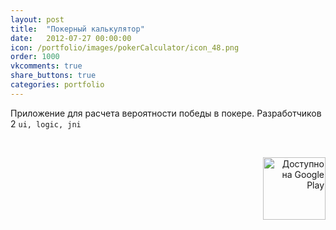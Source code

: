 ```yaml
---
layout: post
title:  "Покерный калькулятор"
date:   2012-07-27 00:00:00
icon: /portfolio/images/pokerCalculator/icon_48.png
order: 1000
vkcomments: true
share_buttons: true
categories: portfolio
---
```


Приложение для расчета вероятности победы в покере. Разработчиков 2 `ui, logic, jni`

<p>
<div>
<a class="example-image-link" href="{{ site.baseurl }}/portfolio/images/pokerCalculator/1.png" data-lightbox="example-set" data-title="Покерный калькулятор"><img class="example-image" src="{{ site.baseurl }}/portfolio/images/pokerCalculator/thumb_1.png" alt=""/></a>
<a class="example-image-link" href="{{ site.baseurl }}/portfolio/images/pokerCalculator/2.png" data-lightbox="example-set" data-title="Покерный калькулятор"><img class="example-image" src="{{ site.baseurl }}/portfolio/images/pokerCalculator/thumb_2.png" alt=""/></a>
<a class="example-image-link" href="{{ site.baseurl }}/portfolio/images/pokerCalculator/3.png" data-lightbox="example-set" data-title="Покерный калькулятор"><img class="example-image" src="{{ site.baseurl }}/portfolio/images/pokerCalculator/thumb_3.png" alt=""/></a>
<a class="example-image-link" href="{{ site.baseurl }}/portfolio/images/pokerCalculator/4.png" data-lightbox="example-set" data-title="Покерный калькулятор"><img class="example-image" src="{{ site.baseurl }}/portfolio/images/pokerCalculator/thumb_4.png" alt=""/></a>
</div>
</p>

<p align="right">
<a href='https://play.google.com/store/apps/details?id=com.enterra.android.apps.pokercalculator' target="_blank"><img alt='Доступно на Google Play' src='https://play.google.com/intl/en_us/badges/images/generic/ru_badge_web_generic.png' width="100"/></a>
</p>

<!--more-->

